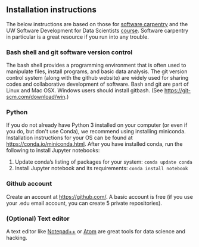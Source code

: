 ## Installation instructions

The below instructions are based on those for [software carpentry](http://installation.software-carpentry.org/) and the UW Software Development for Data Scientists [course](http://uwseds.github.io/software.html).
Software carpentry in particular is a great resource if you run into any trouble.

### Bash shell and git software version control

The bash shell provides a programming environment that is often used to manipulate files, install programs, and basic data analysis. 
The git version control system (along with the github website) are widely used for sharing codes and collaborative development of software.
Bash and git are part of Linux and Mac OSX. Windows users should install gitbash. (See https://git-scm.com/download/win.)

### Python

If you do not already have Python 3 installed on your computer (or even if you do, but don't use Conda), we recommend using installing miniconda.
Installation instructions for your OS can be found at https://conda.io/miniconda.html. 
After you have installed conda, run the following to install Jupyter notebooks:

1. Update conda’s listing of packages for your system: `conda update conda`
2. Install Jupyter notebook and its requirements: `conda install notebook`

### Github account

Create an account at https://github.com/. A basic account is free (if you use your .edu email account, you can create 5 private repositories).

### (Optional) Text editor 

A text editor like [Notepad++](https://notepad-plus-plus.org/) or [Atom](https://atom.io/) are great tools for data science and hacking.

    
